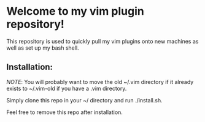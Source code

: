 # Welcome to my vim plugin repository!

This repository is used to quickly pull my vim plugins onto new machines as well as set up my bash shell.

## Installation:
*NOTE*: You will probably want to move the old ~/.vim directory if it already exists to ~/.vim-old if you have a .vim directory.

Simply clone this repo in your ~/ directory and run ./install.sh.

Feel free to remove this repo after installation.

